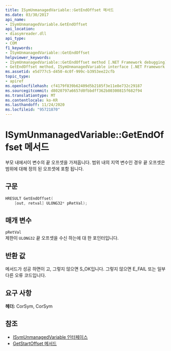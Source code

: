 ```yaml
---
title: ISymUnmanagedVariable::GetEndOffset 메서드
ms.date: 03/30/2017
api_name:
- ISymUnmanagedVariable.GetEndOffset
api_location:
- diasymreader.dll
api_type:
- COM
f1_keywords:
- ISymUnmanagedVariable::GetEndOffset
helpviewer_keywords:
- ISymUnmanagedVariable::GetEndOffset method [.NET Framework debugging]
- GetEndOffset method, ISymUnmanagedVariable interface [.NET Framework debugging]
ms.assetid: e5d777c5-d450-4c0f-999c-b3953ee22cfb
topic_type:
- apiref
ms.openlocfilehash: cf4179f839b62409d5b2185f3e11e8e732c29187
ms.sourcegitcommit: d8020797a6657d0fbbdff362b80300815f682f94
ms.translationtype: MT
ms.contentlocale: ko-KR
ms.lasthandoff: 11/24/2020
ms.locfileid: "95721870"
---
```

# <a name="isymunmanagedvariablegetendoffset-method"></a>ISymUnmanagedVariable::GetEndOffset 메서드

부모 내에서이 변수의 끝 오프셋을 가져옵니다. 범위 내의 지역 변수인 경우 끝 오프셋은 범위에 대해 정의 된 오프셋에 포함 됩니다.  
  
## <a name="syntax"></a>구문  
  
```cpp  
HRESULT GetEndOffset(  
    [out, retval] ULONG32* pRetVal);  
```  
  
## <a name="parameters"></a>매개 변수  

 `pRetVal`  
 제한이 `ULONG32` 끝 오프셋을 수신 하는에 대 한 포인터입니다.  
  
## <a name="return-value"></a>반환 값  

 메서드가 성공 하면이 고, 그렇지 않으면 S_OK입니다. 그렇지 않으면 E_FAIL 또는 일부 다른 오류 코드입니다.  
  
## <a name="requirements"></a>요구 사항  

 **헤더:** CorSym, CorSym  
  
## <a name="see-also"></a>참조

- [ISymUnmanagedVariable 인터페이스](isymunmanagedvariable-interface.md)
- [GetStartOffset 메서드](isymunmanagedvariable-getstartoffset-method.md)
